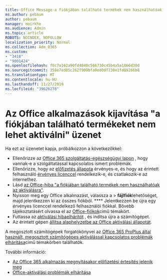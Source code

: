 ```yaml
---
title: Office Message-a fiókjában található termékek nem használhatóak az aktiváláshoz
ms.author: pebaum
author: pebaum
manager: mnirkhe
ms.audience: Admin
ms.topic: article
ROBOTS: NOINDEX, NOFOLLOW
localization_priority: Normal
ms.collection: Adm_O365
ms.custom:
- "3418"
- "9001424"
ms.openlocfilehash: f0c7a162a90fd4840c566730c45b4a5a1866d30d
ms.sourcegitcommit: 358e7ed05c262f909bfa9ed0df730e1fd89266b8
ms.translationtype: MT
ms.contentlocale: hu-HU
ms.lasthandoff: 11/27/2019
ms.locfileid: "39626278"
---
```

# <a name="fixing-the-office-apps-the-products-we-found-in-your-account-cant-be-used-to-activate-message"></a>Az Office alkalmazások kijavítása "a fiókjában található termékeket nem lehet aktiválni" üzenet

Ha ezt az üzenetet kapja, próbálkozzon a következőkkel:

- Ellenőrizze az [Office 365 szolgáltatás-egészségügyi lapon](https://docs.microsoft.com/office365/enterprise/view-service-health) , hogy vannak-e a szolgáltatással kapcsolatos ismert problémák.
- Ellenőrizze, hogy az [előfizetés állapota](https://support.office.com/article/0d23d3c0-c19c-4b2f-9845-5344fedc4380#bkmk_checksubscription) érvényes-e, és hogy az érintett felhasználó [érvényes licenccel](https://support.office.com/article/997596B5-4173-4627-B915-36ABAC6786DC) rendelkezik-e, és csatlakozik-e az internethez. 
- Lásd [az Office-hiba "a fiókjában található termékek nem használhatóak az aktiválásra"](https://support.office.com/article/c9f9a0b3-5aae-4131-8077-21e6a59f141e).
- Nyisson meg egy Office alkalmazást, válassza a > **fájlfiók**lehetőséget, majd jelentkezzen ki az összes fiókból. **** Jelentkezzen be újra egy érvényes licenccel rendelkező felhasználói fiókkal. Bővebb tájékoztatásért olvassa el az [Office-fiókok](https://support.office.com/article/628ea040-f265-49de-b986-be09c3ebf8a9)című témakört.
- Futtassa az [aktiválási hibaelhárítót](https://aka.ms/SARA-OfficeActivation-Alchemy) , és indítsa újra a számítógépet.
- Az érintett gépen [állítsa alaphelyzetbe az Office aktiválási állapotát](https://docs.microsoft.com/office365/troubleshoot/activation/reset-office-365-proplus-activation-state).

A megosztott számítógépek forgatókönyvei az [Office 365 ProPlus által használt, megosztott számítógépes aktiválással kapcsolatos problémák elhárítása](https://docs.microsoft.com/deployoffice/troubleshoot-issues-with-shared-computer-activation-for-office-365-proplus)című témakörben találhatók.

További információ: 
- [Az Office 365 alkalmazás megnyitásakor előfizetési értesítés jelenik meg](https://support.office.com/article/4cabe32c-f594-4c0e-9191-3d3ade10cceb)
- [Office-aktiválási problémák elhárítása](https://support.office.com/article/0d23d3c0-c19c-4b2f-9845-5344fedc4380)